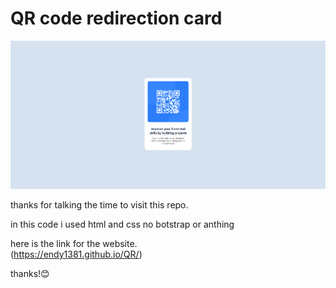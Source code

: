 # QR code redirection card

![the website](image.png)


thanks for talking the time to visit this repo.

in this code i used html and css no botstrap or anthing

here is the link for the website.  
(https://endy1381.github.io/QR/)


thanks!😊
